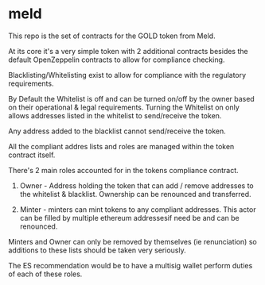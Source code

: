 # meld

This repo is the set of contracts for the GOLD token from Meld.

At its core it's a very simple token with 2 additional contracts besides the default OpenZeppelin contracts to allow for compliance checking. 

Blacklisting/Whitelisting exist to allow for compliance with the regulatory requirements.

By Default the Whitelist is off and can be turned on/off by the owner based on their operational & legal requirements. Turning the Whitelist on only allows addresses listed in the whitelist to send/receive the token.

Any address added to the blacklist cannot send/receive the token. 

All the compliant addres lists and roles are managed within the token contract itself.

There's 2 main roles accounted for in the tokens compliance contract. 

1. Owner - Address holding the token that can add / remove addresses to the whitelist & blacklist. Ownership can be renounced and transferred.

2. Minter - minters can mint tokens to any compliant addresses. This actor can be filled by multiple ethereum addressesif need be and can be renounced.

Minters and Owner can only be removed by themselves (ie renunciation) so additions to these lists should be taken very seriously. 

The ES recommendation would be to have a multisig wallet perform duties of each of these roles.

